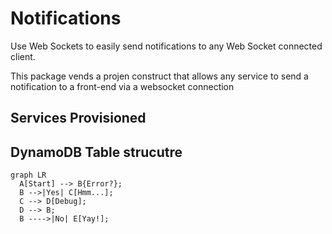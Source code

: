 # Notifications

Use Web Sockets to easily send notifications to any Web Socket connected client.

This package vends a projen construct that allows any service to send a notification to a front-end
via a websocket connection

## Services Provisioned





## DynamoDB Table strucutre
``` mermaid
graph LR
  A[Start] --> B{Error?};
  B -->|Yes| C[Hmm...];
  C --> D[Debug];
  D --> B;
  B ---->|No| E[Yay!];
```